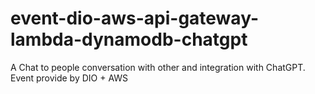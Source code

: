 # event-dio-aws-api-gateway-lambda-dynamodb-chatgpt
A Chat to people conversation with other and integration with ChatGPT. Event provide by DIO + AWS
